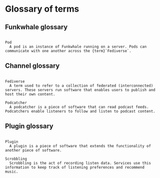 # Glossary of terms

## Funkwhale glossary

```{glossary}

Pod
  A pod is an instance of Funkwhale running on a server. Pods can communicate with one another across the {term}`Fediverse`.

```

## Channel glossary

```{glossary}

Fediverse
  A term used to refer to a collection of federated (interconnected) servers. These servers run software that enables users to publish and host their own content.

Podcatcher
  A podcatcher is a piece of software that can read podcast feeds. Podcatchers enable listeners to follow and listen to podcast content.

```

## Plugin glossary

```{glossary}

Plugin
  A plugin is a piece of software that extends the functionality of another piece of software.

Scrobbling
  Scrobbling is the act of recording listen data. Services use this information to keep track of listening preferences and recommend music.

```
